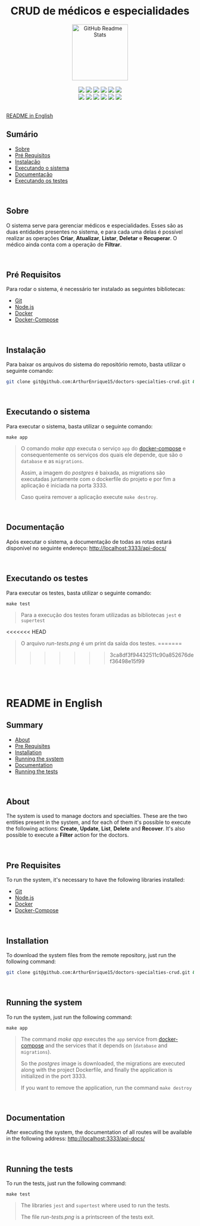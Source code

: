 <div align="center">
    <h1>CRUD de médicos e especialidades</h1>
    <img width="150px" src="https://user-images.githubusercontent.com/77863834/130308932-251ca9eb-bccf-4297-9b06-b4c8e64edb88.png" align="center" alt="GitHub Readme Stats" />
</div>

</br>

<div align="center">

<img src="https://img.shields.io/badge/Node.js-339933?style=for-the-badge&logo=nodedotjs&logoColor=white" />

<img src="https://img.shields.io/badge/TypeScript-007ACC?style=for-the-badge&logo=typescript&logoColor=white" />

<img src="https://img.shields.io/badge/JavaScript-F7DF1E?style=for-the-badge&logo=javascript&logoColor=black" />

<img src="https://img.shields.io/badge/Express.js-000000?style=for-the-badge&logo=express&logoColor=white" />

<img src="https://img.shields.io/badge/Yarn-2C8EBB?style=for-the-badge&logo=yarn&logoColor=white" />

<img src="https://img.shields.io/badge/Git-F05032?style=for-the-badge&logo=git&logoColor=white" />

</br>

<img src="https://img.shields.io/badge/Swagger-85EA2D?style=for-the-badge&logo=Swagger&logoColor=white" />

<img src="https://img.shields.io/badge/Docker-2CA5E0?style=for-the-badge&logo=docker&logoColor=white" />

<img src="https://img.shields.io/badge/Jest-C21325?style=for-the-badge&logo=jest&logoColor=white" />

<img src="https://img.shields.io/badge/PostgreSQL-316192?style=for-the-badge&logo=postgresql&logoColor=white" />

<img src="https://img.shields.io/badge/eslint-3A33D1?style=for-the-badge&logo=eslint&logoColor=white" />

<img src="https://img.shields.io/badge/prettier-1A2C34?style=for-the-badge&logo=prettier&logoColor=F7BA3E" />

</div>

</br>

[README in English](#readme-in-english)

## Sumário

* [Sobre](#sobre)
* [Pré Requisitos](#pré-requisitos)
* [Instalação](#instalação)
* [Executando o sistema](#executando-o-sistema)
* [Documentação](#documentação)
* [Executando os testes](#executando-os-testes)

</br>

## Sobre

O sistema serve para gerenciar médicos e especialidades. Esses são as duas entidades presentes no sistema, e para cada uma delas é possível realizar as operações **Criar**, **Atualizar**, **Listar**, **Deletar** e **Recuperar**. O médico ainda conta com a operação de **Filtrar**.

</br>

## Pré Requisitos

Para rodar o sistema, é necessário ter instalado as seguintes bibliotecas:

* [Git](https://git-scm.com/download/)
* [Node.js](https://nodejs.org/en/download/)
* [Docker](https://docs.docker.com/get-docker/)
* [Docker-Compose](https://docs.docker.com/compose/install/)

</br>

## Instalação

Para baixar os arquivos do sistema do repositório remoto, basta utilizar o seguinte comando:
```sh
git clone git@github.com:ArthurEnrique15/doctors-specialties-crud.git && cd doctors-specialties-crud
```

</br>

## Executando o sistema

Para executar o sistema, basta utilizar o seguinte comando:
```
make app
```
> O comando _make app_ executa o serviço `app` do [docker-compose](./docker-compose.yml) e consequentemente os serviços dos quais ele depende, que são o `database` e as `migrations`.
>
> Assim, a imagem do _postgres_ é baixada, as migrations são executadas juntamente com o dockerfile do projeto e por fim a aplicação é iniciada na porta 3333.
>
> Caso queira remover a aplicação execute `make destroy`.

</br>

## Documentação

Após executar o sistema, a documentação de todas as rotas estará disponível no seguinte endereço: <http://localhost:3333/api-docs/>

</br>

## Executando os testes

Para executar os testes, basta utilizar o seguinte comando:
```
make test
```

> Para a execução dos testes foram utilizadas as bibliotecas `jest` e `supertest`
> 
<<<<<<< HEAD
> O arquivo _run-tests.png_ é um print da saída dos testes.
=======
>>>>>>> 3ca8df3f94432511c90a852676def36498e15f99

</br></br>

# README in English

## Summary

* [About](#about)
* [Pre Requisites](#pre-requisites)
* [Installation](#installation)
* [Running the system](#running-the-system)
* [Documentation](#documentation)
* [Running the tests](#running-the-tests)

</br>

## About

The system is used to manage doctors and specialties. These are the two entities present in the system, and for each of them it's possible to execute the following actions: **Create**, **Update**, **List**, **Delete** and **Recover**. It's also possible to execute a **Filter** action for the doctors.

</br>

## Pre Requisites

To run the system, it's necessary to have the following libraries installed:

* [Git](https://git-scm.com/download/)
* [Node.js](https://nodejs.org/en/download/)
* [Docker](https://docs.docker.com/get-docker/)
* [Docker-Compose](https://docs.docker.com/compose/install/)

</br>

## Installation

To download the system files from the remote repository, just run the following command:

```sh
git clone git@github.com:ArthurEnrique15/doctors-specialties-crud.git && cd doctors-specialties-crud
```

</br>

## Running the system

To run the system, just run the following command:

```
make app
```
> The command _make app_ executes the `app` service from [docker-compose](./docker-compose.yml) and the services that it depends on (`database` and `migrations`).
>
> So the _postgres_ image is downloaded, the migrations are executed along with the project Dockerfile, and finally the application is initialized in the port 3333.
>
> If you want to remove the application, run the command `make destroy`

</br>

## Documentation

After executing the system, the documentation of all routes will be available in the following address: <http://localhost:3333/api-docs/>

</br>

## Running the tests

To run the tests, just run the following command:

```
make test
```

> The libraries `jest` and `supertest` where used to run the tests.
>
> The file _run-tests.png_ is a printscreen of the tests exit.

